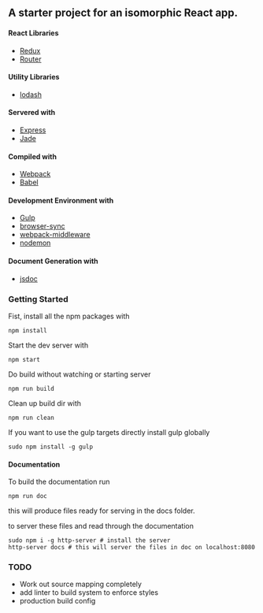 ## A starter project for an isomorphic React app.

#### React Libraries
- [Redux](https://github.com/reactjs/redux)
- [Router](https://github.com/reactjs/react-router)

#### Utility Libraries
- [lodash](https://lodash.com/)

#### Servered with
- [Express](https://expressjs.com/)
- [Jade](http://jade-lang.com/)

#### Compiled with
- [Webpack](https://webpack.github.io/)
- [Babel](https://babeljs.io/)

#### Development Environment with
- [Gulp](http://gulpjs.com/)
- [browser-sync](https://www.browsersync.io/)
- [webpack-middleware](https://github.com/kriasoft/webpack-middleware)
- [nodemon](https://github.com/remy/nodemon)

#### Document Generation with
- [jsdoc](http://usejsdoc.org/)


### Getting Started

Fist, install all the npm packages with

```shell
npm install
```

Start the dev server with

```shell
npm start
```

Do build without watching or starting server

```shell
npm run build
```

Clean up build dir with

```shell
npm run clean
```

If you want to use the gulp targets directly install gulp globally

```shell
sudo npm install -g gulp
```


#### Documentation
To build the documentation run

```shell
npm run doc
```

this will produce files ready for serving in the docs folder.

to server these files and read through the documentation

```shell
sudo npm i -g http-server # install the server
http-server docs # this will server the files in doc on localhost:8080
```

### TODO
- Work out source mapping completely
- add linter to build system to enforce styles
- production build config

